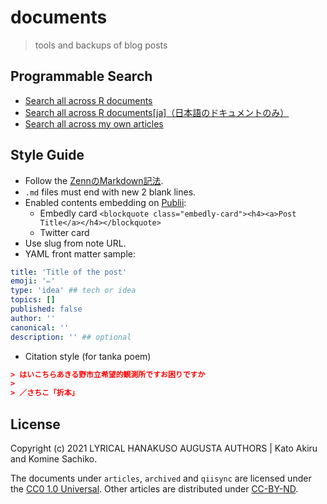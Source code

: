 # documents

> tools and backups of blog posts

## Programmable Search

- [Search all across R documents](https://paithiov909.github.io/documents/html/search-r-docs.html)
- [Search all across R documents\[ja\]（日本語のドキュメントのみ）](https://paithiov909.github.io/documents/html/search-r-docs-ja.html)
- [Search all across my own articles](https://paithiov909.github.io/documents/html/search-articles.html)

## Style Guide

- Follow the [ZennのMarkdown記法](https://zenn.dev/zenn/articles/markdown-guide).
- `.md` files must end with new 2 blank lines.
- Enabled contents embedding on [Publii](https://getpublii.com/):
  - Embedly card `<blockquote class="embedly-card"><h4><a>Post Title</a></h4></blockquote>`
  - Twitter card
- Use slug from note URL.
- YAML front matter sample:

``` yaml
title: 'Title of the post'
emoji: '✏️'
type: 'idea' ## tech or idea
topics: []
published: false
author: ''
canonical: ''
description: '' ## optional
```

- Citation style (for tanka poem)

``` json
> はいこちらあきる野市立希望的観測所ですお困りですか
> 
> ／さちこ「折本」
```

## License

Copyright \(c\) 2021 LYRICAL HANAKUSO AUGUSTA AUTHORS | Kato Akiru and Komine Sachiko.

The documents under `articles`, `archived` and `qiisync` are licensed under the [CC0 1.0 Universal](https://creativecommons.org/publicdomain/zero/1.0/deed.ja).
Other articles are distributed under [CC-BY-ND](https://creativecommons.org/licenses/by-nd/4.0/deed.ja).

